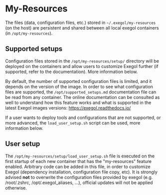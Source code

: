 # My-Resources

The files (data, configuration files, etc.) stored in `~/.exegol/my-resources` (on the host) are persistent and shared between all local exegol containers (in `/opt/my-resources`).

## Supported setups

Configuration files stored in the `/opt/my-resources/setup/` directory will be deployed on the containers and allow users to customize Exegol further (if supported, refer to the documentation). More information below.

By default, the number of supported configuration files is limited, and it depends on the version of the image.
In order to see what configuration files are supported, the `/opt/supported_setups.md` documentation file can be read from any container.
The online documentation can be consulted as well to understand how this feature works and what is supported in the latest Exegol images versions: https://exegol.readthedocs.io/

If a user wants to deploy tools and configurations that are not supported, or more advanced, the `load_user_setup.sh` script can be used, more information below.

## User setup

The `/opt/my-resources/setup/load_user_setup.sh` file is executed on the first startup of each new container that has the "my-resources" feature enabled.
Arbitrary code can be added in this file, in order to customize Exegol (dependency installation, configuration file copy, etc).
It is strongly advised **not** to overwrite the configuration files provided by exegol (e.g. /root/.zshrc, /opt/.exegol_aliases, ...), official updates will not be applied otherwise.